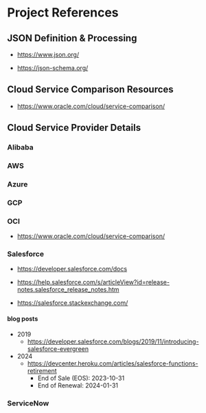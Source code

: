 
# Project References 


## JSON Definition & Processing

- https://www.json.org/

- https://json-schema.org/


## Cloud Service Comparison Resources

- https://www.oracle.com/cloud/service-comparison/





## Cloud Service Provider Details 

### Alibaba


### AWS 


### Azure 


### GCP 


### OCI 
- https://www.oracle.com/cloud/service-comparison/


### Salesforce

- https://developer.salesforce.com/docs

- https://help.salesforce.com/s/articleView?id=release-notes.salesforce_release_notes.htm

- https://salesforce.stackexchange.com/


#### blog posts
- 2019
  + https://developer.salesforce.com/blogs/2019/11/introducing-salesforce-evergreen
- 2024
  + https://devcenter.heroku.com/articles/salesforce-functions-retirement
    * End of Sale (EOS): 2023-10-31 
    * End of Renewal: 2024-01-31 


### ServiceNow 




 
